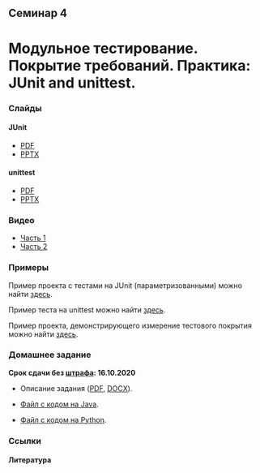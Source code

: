 Семинар 4
--

# Модульное тестирование. Покрытие требований. Практика: JUnit and unittest.

### Слайды

#### JUnit

* [PDF](Seminar04-JUnit-slides.pdf)
* [PPTX](Seminar04-JUnit-slides.pptx)

#### unittest

* [PDF](Seminar04-unittest-slides.pdf)
* [PPTX](Seminar04-unittest-slides.pptx)

### Видео

* [Часть 1](https://yadi.sk/i/FSxE3g9wfKcYmw)
* [Часть 2](https://yadi.sk/i/vGyNH3qHTpnBSg)

### Примеры 

Пример проекта с тестами на JUnit (параметризованными) можно найти [здесь](
https://github.com/andrewt0301/qa-testing-course/tree/master/seminars/seminar03/examples/parameterized).

Пример теста на unittest можно найти [здесь](
https://github.com/andrewt0301/qa-testing-course/blob/master/seminars/seminar04/python/GCD_Test.py).

Пример проекта, демонстрирующего измерение тестового покрытия можно найти [здесь](
https://github.com/andrewt0301/qa-testing-course/tree/master/seminars/seminar03/examples/coverage).

### Домашнее задание

__Срок сдачи без [штрафа](../../grading.md): 16.10.2020__

* Описание задания ([PDF](HomeTasks03.pdf), [DOCX](HomeTasks03.docx)).

* [Файл с кодом на Java](
https://github.com/andrewt0301/qa-testing-course/blob/master/seminars/seminar04/java/GCD.java).

* [Файл с кодом на Python](
https://github.com/andrewt0301/qa-testing-course/blob/master/seminars/seminar04/python/GCD.py).

### Ссылки

#### Литература
